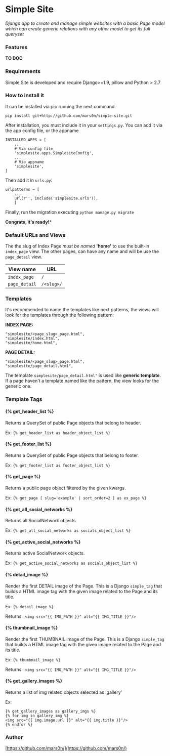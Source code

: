 # Simple Site

*Django app to create and manage simple websites with a basic Page model which can create generic relations with any other model to get its full queryset*


### Features

**TO DOC**


### Requirements

Simple Site is developed and require Django>=1.9, pillow and Python > 2.7

### How to install it

It can be installed via pip running the next command.
```
pip install git+http://github.com/mars0n/simple-site.git
```

After installation, you must include it in your ```settings.py```. You can add it via the app config file, or the appname
```
INSTALLED_APPS = [
    ...
    # Via config file
    'simplesite.apps.SimplesiteConfig',
    ...
    # Via appname
    'simplesite',
]
```
Then add it in ```urls.py```:
```
urlpatterns = [
    ...
    url(r'', include('simplesite.urls')),
    ]
```
Finally, run the migration executing ```python manage.py migrate```

**Congrats, it's ready!***

### Default URLs and Views

The the slug of Index Page *must be named* **'home'** to use the built-in `index_page` view. The other pages, can have any name and will be use the `page_detail` view.

|     View name   |URL              |
|-----------------|-----------------|
|`index_page`     |`/`              |
|`page_detail`    |`/<slug>/`       |

### Templates

It's recommended to name the templates like next patterns, the views will look for the templates through the following pattern:

**INDEX PAGE:**
```
"simplesite/<page_slug>_page.html",
"simplesite/index.html",
"simplesite/home.html",
```
**PAGE DETAIL:**
```
"simplesite/<page_slug>_page.html",
"simplesite/page_detail.html",
```

The template ```simplesite/page_detail.html"``` is used like **generic template**. If a page haven't a template named like the pattern, the view looks for the generic one.

### Template Tags

#### {% get_header_list %}

Returns a QuerySet of public Page objects  that belong to header.

Ex:
``` {% get_header_list as header_object_list %} ```

#### {% get_footer_list %}

Returns a QuerySet of public Page objects that belong to footer.

Ex:
``` {% get_footer_list as footer_object_list %} ```

#### {% get_page %}

Returns a public page object filtered by the given kwargs.

Ex:
``` {% get_page [ slug='example' | sort_order=2 ] as ex_page %} ```

#### {% get_all_social_networks %}

Returns all SocialNetwork objects.

Ex:
``` {% get_all_social_networks as socials_object_list %} ```

#### {% get_active_social_networks %}

Returns active SocialNetwork objects.

Ex:
``` {% get_active_social_networks as socials_object_list %} ```

#### {% detail_image %}
Render the first DETAIL image of the Page. This is a Django ```simple_tag``` that builds a HTML image tag with the given image related to the Page and its title.  

Ex:
``` {% detail_image %} ```

Returns ``` <img src="{{ IMG_PATH }}" alt="{{ IMG_TITLE }}"/>``` 

#### {% thumbnail_image %}
Render the first THUMBNAIL image of the Page. This is a Django ```simple_tag``` that builds a HTML image tag with the given image related to the Page and its title.  

Ex:
``` {% thumbnail_image %} ```

Returns ``` <img src="{{ IMG_PATH }}" alt="{{ IMG_TITLE }}"/>``` 


#### {% get_gallery_images %}
Returns a list of img related objects selected as 'gallery'

Ex:
``` 
{% get_gallery_images as gallery_imgs %}
{% for img in gallery_img %}
<img src="{{ img.image.url }}" alt="{{ img.title }}"/>
{% endfor %}
``` 

### Author
[https://github.com/mars0n/](https://github.com/mars0n/)
